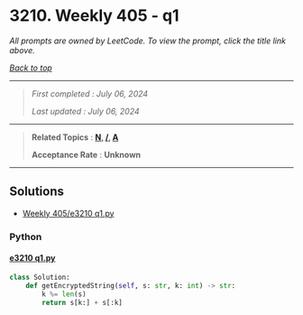 # 3210. Weekly 405 - q1

*All prompts are owned by LeetCode. To view the prompt, click the title link above.*

*[Back to top](<../README.md>)*

------

> *First completed : July 06, 2024*
>
> *Last updated : July 06, 2024*


------

> **Related Topics** : **[N](<by_topic/N.md>), [/](</.md>), [A](<by_topic/A.md>)**
>
> **Acceptance Rate** : **Unknown**


------

## Solutions

- [Weekly 405/e3210 q1.py](<../my-submissions/Weekly 405/e3210 q1.py>)
### Python
#### [e3210 q1.py](<../my-submissions/Weekly 405/e3210 q1.py>)
```Python
class Solution:
    def getEncryptedString(self, s: str, k: int) -> str:
        k %= len(s)
        return s[k:] + s[:k]
```

